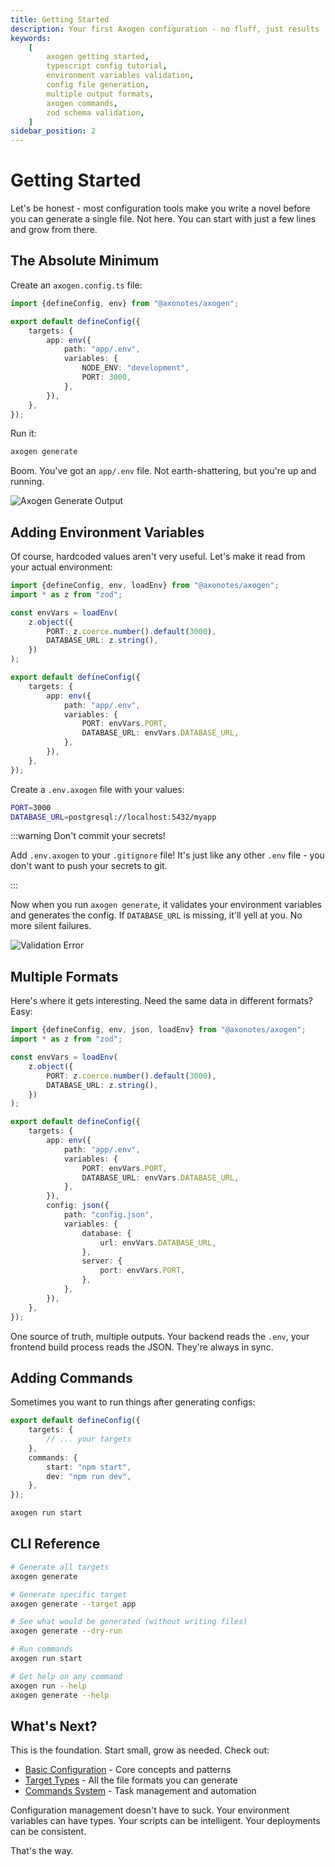 ```yaml
---
title: Getting Started
description: Your first Axogen configuration - no fluff, just results
keywords:
    [
        axogen getting started,
        typescript config tutorial,
        environment variables validation,
        config file generation,
        multiple output formats,
        axogen commands,
        zod schema validation,
    ]
sidebar_position: 2
---
```


# Getting Started

Let's be honest - most configuration tools make you write a novel before you can
generate a single file. Not here. You can start with just a few lines and grow
from there.

## The Absolute Minimum

Create an `axogen.config.ts` file:

```typescript
import {defineConfig, env} from "@axonotes/axogen";

export default defineConfig({
    targets: {
        app: env({
            path: "app/.env",
            variables: {
                NODE_ENV: "development",
                PORT: 3000,
            },
        }),
    },
});
```

Run it:

```bash
axogen generate
```

Boom. You've got an `app/.env` file. Not earth-shattering, but you're up and
running.

![Axogen Generate Output](/docs/getting-started/axogen_gen.png)

## Adding Environment Variables

Of course, hardcoded values aren't very useful. Let's make it read from your
actual environment:

```typescript
import {defineConfig, env, loadEnv} from "@axonotes/axogen";
import * as z from "zod";

const envVars = loadEnv(
    z.object({
        PORT: z.coerce.number().default(3000),
        DATABASE_URL: z.string(),
    })
);

export default defineConfig({
    targets: {
        app: env({
            path: "app/.env",
            variables: {
                PORT: envVars.PORT,
                DATABASE_URL: envVars.DATABASE_URL,
            },
        }),
    },
});
```

Create a `.env.axogen` file with your values:

```bash
PORT=3000
DATABASE_URL=postgresql://localhost:5432/myapp
```

:::warning Don't commit your secrets!

Add `.env.axogen` to your `.gitignore` file! It's just like any other `.env`
file - you don't want to push your secrets to git.

:::

Now when you run `axogen generate`, it validates your environment variables and
generates the config. If `DATABASE_URL` is missing, it'll yell at you. No more
silent failures.

![Validation Error](/docs/getting-started/validation_error.png)

## Multiple Formats

Here's where it gets interesting. Need the same data in different formats? Easy:

```typescript
import {defineConfig, env, json, loadEnv} from "@axonotes/axogen";
import * as z from "zod";

const envVars = loadEnv(
    z.object({
        PORT: z.coerce.number().default(3000),
        DATABASE_URL: z.string(),
    })
);

export default defineConfig({
    targets: {
        app: env({
            path: "app/.env",
            variables: {
                PORT: envVars.PORT,
                DATABASE_URL: envVars.DATABASE_URL,
            },
        }),
        config: json({
            path: "config.json",
            variables: {
                database: {
                    url: envVars.DATABASE_URL,
                },
                server: {
                    port: envVars.PORT,
                },
            },
        }),
    },
});
```

One source of truth, multiple outputs. Your backend reads the `.env`, your
frontend build process reads the JSON. They're always in sync.

## Adding Commands

Sometimes you want to run things after generating configs:

```typescript
export default defineConfig({
    targets: {
        // ... your targets
    },
    commands: {
        start: "npm start",
        dev: "npm run dev",
    },
});
```

```bash
axogen run start
```

## CLI Reference

```bash
# Generate all targets
axogen generate

# Generate specific target
axogen generate --target app

# See what would be generated (without writing files)
axogen generate --dry-run

# Run commands
axogen run start

# Get help on any command
axogen run --help
axogen generate --help
```

## What's Next?

This is the foundation. Start small, grow as needed. Check out:

- [Basic Configuration](03-basic-configuration.md) - Core concepts and patterns
- [Target Types](04-target-types.md) - All the file formats you can generate
- [Commands System](05-commands.md) - Task management and automation

Configuration management doesn't have to suck. Your environment variables can
have types. Your scripts can be intelligent. Your deployments can be consistent.

That's the way.
